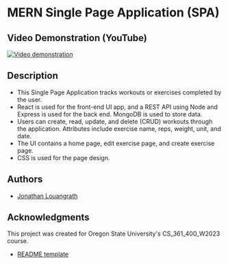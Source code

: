 # MERN Single Page Application (SPA)

## Video Demonstration (YouTube)

[![Video demonstration](https://img.youtube.com/vi/0cTBq7ucjcw/maxresdefault.jpg)](https://youtu.be/0cTBq7ucjcw)

## Description

* This Single Page Application tracks workouts or exercises completed by the user.
* React is used for the front-end UI app, and a REST API using Node and Express is used for the back end. MongoDB is used to store data.
* Users can create, read, update, and delete (CRUD) workouts through the application. Attributes include exercise name, reps, weight, unit, and date.
* The UI contains a home page, edit exercise page, and create exercise page.
* CSS is used for the page design.

## Authors

* [Jonathan Louangrath](https://github.com/jontlo)

## Acknowledgments

This project was created for Oregon State University's CS_361_400_W2023 course.

* [README template](https://gist.github.com/DomPizzie/7a5ff55ffa9081f2de27c315f5018afc)
